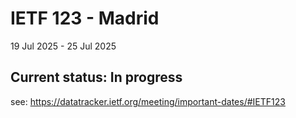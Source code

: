# IETF 123 - Madrid
19 Jul 2025 - 25 Jul 2025

## Current status: In progress

see: https://datatracker.ietf.org/meeting/important-dates/#IETF123

<!--
see: https://datatracker.ietf.org/doc/html/rfc2418#section-3.1
see: https://datatracker.ietf.org/doc/html/rfc2418#section-6
-->

